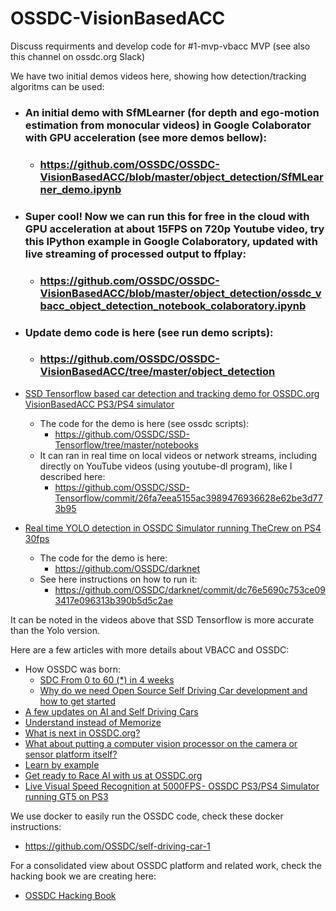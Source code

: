 # OSSDC-VisionBasedACC
Discuss requirments and develop code for #1-mvp-vbacc MVP (see also this channel on ossdc.org Slack)

We have two initial demos videos here, showing how detection/tracking algoritms can be used:

- ### An initial demo with SfMLearner (for depth and ego-motion estimation from monocular videos) in Google Colaborator with GPU acceleration (see more demos bellow):
  - ### https://github.com/OSSDC/OSSDC-VisionBasedACC/blob/master/object_detection/SfMLearner_demo.ipynb

- ### Super cool! Now we can run this for free in the cloud with GPU acceleration at about 15FPS on 720p Youtube video, try this IPython example in Google Colaboratory, updated with live streaming of processed output to ffplay:
  - ### https://github.com/OSSDC/OSSDC-VisionBasedACC/blob/master/object_detection/ossdc_vbacc_object_detection_notebook_colaboratory.ipynb
- ### Update demo code is here (see run demo scripts):
  - ### https://github.com/OSSDC/OSSDC-VisionBasedACC/tree/master/object_detection 

- [SSD Tensorflow based car detection and tracking demo for OSSDC.org VisionBasedACC PS3/PS4 simulator ](https://www.youtube.com/watch?v=dqnjHqwP68Y)
  - The code for the demo is here (see ossdc scripts): 
    - https://github.com/OSSDC/SSD-Tensorflow/tree/master/notebooks
  - It can ran in real time on local videos or network streams, including directly on YouTube videos (using youtube-dl program), like I described here:
    - https://github.com/OSSDC/SSD-Tensorflow/commit/26fa7eea5155ac3989476936628e62be3d773b95

- [Real time YOLO detection in OSSDC Simulator running TheCrew on PS4 30fps](https://www.youtube.com/watch?v=ANgDlNfDoAQ)
  - The code for the demo is here: 
    - https://github.com/OSSDC/darknet
  - See here instructions on how to run it:
    - https://github.com/OSSDC/darknet/commit/dc76e5690c753ce093417e096313b390b5d5c2ae

It can be noted in the videos above that SSD Tensorflow is more accurate than the Yolo version.

Here are a few articles with more details about VBACC and OSSDC:
  - How OSSDC was born: 
    - [SDC From 0 to 60 (*) in 4 weeks](https://medium.com/@mslavescu/from-0-to-60-in-4-weeks-f6463ffe28a9)
    - [Why do we need Open Source Self Driving Car development and how to get started](https://medium.com/@mslavescu/why-do-we-need-open-source-self-driving-car-development-and-how-to-get-started-f71d36f2bae4)
  - [A few updates on AI and Self Driving Cars](https://chatbotslife.com/a-few-updates-on-ai-and-self-driving-cars-df48fdaa0733)
  - [Understand instead of Memorize](https://medium.com/@mslavescu/understand-instead-of-memorize-780790bd815)
  - [What is next in OSSDC.org?](https://becominghuman.ai/what-is-next-in-ossdc-org-3610f75794f3)
  - [What about putting a computer vision processor on the camera or sensor platform itself?](https://medium.com/@mslavescu/what-about-putting-a-computer-vision-processor-on-the-camera-or-sensor-platform-itself-d0622b24f5c)
  - [Learn by example](https://medium.com/@mslavescu/learn-by-example-f539ad814117)
  - [Get ready to Race AI with us at OSSDC.org](https://medium.com/@mslavescu/get-ready-to-race-ai-with-us-at-ossdc-org-b741e266e362)
  - [Live Visual Speed Recognition at 5000FPS - OSSDC PS3/PS4 Simulator running GT5 on PS3](https://medium.com/@mslavescu/live-visual-speed-recognition-at-5000fps-ossdc-ps3-ps4-simulator-running-gt5-on-ps3-85a435c0fd4e)
  
  
We use docker to easily run the OSSDC code, check these docker instructions:
- https://github.com/OSSDC/self-driving-car-1

For a consolidated view about OSSDC platform and related work, check the hacking book we are creating here:
- [OSSDC Hacking Book](https://github.com/OSSDC/OSSDC-Hacking-Book)

